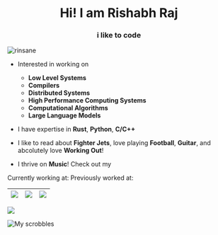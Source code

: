 <h1 align="center">Hi! I am Rishabh Raj</h1>
<h3 align="center">i like to code</h3>

<p align="left"> <img src="https://komarev.com/ghpvc/?username=rinsane&label=Profile%20views%20%F0%9F%91%80&color=0eb456&style=plastic" alt="rinsane" /> </p>

- Interested in working on
  - **Low Level Systems**
  - **Compilers**
  - **Distributed Systems**
  - **High Performance Computing Systems**
  - **Computational Algorithms**
  - **Large Language Models**

- I have expertise in **Rust**, **Python**, **C/C++**

- I like to read about **Fighter Jets**, love playing **Football**, **Guitar**, and abcolutely love **Working Out**!
- I thrive on **Music**! Check out my 

Currently working at:
Previously worked at:


|![](https://github-profile-summary-cards.vercel.app/api/cards/stats?username=rinsane&theme=gruvbox)|![](https://github-profile-summary-cards.vercel.app/api/cards/repos-per-language?username=rinsane&theme=gruvbox)|![](https://github-profile-summary-cards.vercel.app/api/cards/most-commit-language?username=rinsane&theme=gruvbox)|
|-----|------|------|

![](https://github-readme-streak-stats.herokuapp.com/?user=rinsane&theme=gruvbox)

![My scrobbles](https://lastfm-recently-played.vercel.app/api?user=rinsane&width=300&count=5&header_style=normal_stats&bg_color=282828)